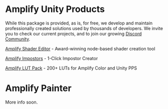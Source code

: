 # Amplify Unity Products

  While this package is provided, as is, for free, we develop and maintain professionally 
  created solutions used by thousands of developers. We invite you to check our current 
  projects, and to join our growing [Discord Community](https://discord.gg/SbNs7zK).
  
  [Amplify Shader Editor](https://assetstore.unity.com/packages/tools/visual-scripting/amplify-shader-editor-68570?aid=1011lPwI&pubref=GitHub) - Award-winning node-based shader creation tool
 
  [Amplify Impostors](https://assetstore.unity.com/packages/tools/utilities/amplify-impostors-beta-119877?aid=1011lPwI&pubref=GitHub) - 1-Click Impostor Creator
 
  [Amplify LUT Pack](https://assetstore.unity.com/packages/vfx/shaders/fullscreen-camera-effects/amplify-lut-pack-50070?aid=1011lPwI&pubref=GitHub) - 200+ LUTs for Amplify Color and Unity PPS

# Amplify Painter

More info soon.
